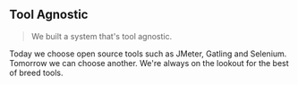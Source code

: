 ## Tool Agnostic

> We built a system that's tool agnostic.

Today we choose open source tools such as JMeter, Gatling and Selenium. Tomorrow we can choose another. We're always on the lookout for the best of breed tools.